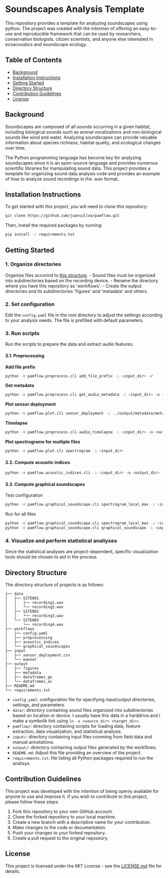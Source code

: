 # Soundscapes Analysis Template

This repository provides a template for analyzing soundscapes using python. The project was created with the intention of offering an easy-to-use and reproducible framework that can be used by researchers, conservation biologists, citizen scientists, and anyone else interested in ecoacoustics and soundscape ecology.

## Table of Contents

- [Background](#background)
- [Installation Instructions](#installation-instructions)
- [Getting Started](#getting-started)
- [Directory Structure](#directory-structure)
- [Contribution Guidelines](#contribution-guidelines)
- [License](#license)

## Background

Soundscapes are composed of all sounds occurring in a given habitat, including biological sounds such as animal vocalizations and non-biological sounds like wind and water. Analyzing soundscapes can provide valuable information about species richness, habitat quality, and ecological changes over time. 

The Python programming language has become key for analyzing soundscapes since it is an open-source language and provides numerous scientific libraries for manipulating sound data. This project provides a template for organizing sound data analysis code and provides an example of how to analyze sound recordings in the .wav format.

## Installation Instructions

To get started with this project, you will need to clone this repository:

```bash
git clone https://github.com/juansulloa/pamflow.git
```

Then, install the required packages by running:

```bash
pip install -r requirements.txt
```

## Getting Started

### 1. Organize directories
Organize files accorind to [this structure](#directory-structure).
    - Sound files must be organized into subdirectories based on the recording device.
    - Rename the directory where you have this repository as 'workflows'.
    - Create the output directories and its subdirectories 'figures' and 'metadata' and others.

### 2. Set configuration
Edit the `config.yaml` file in the root directory to adjust the settings according to your analysis needs.
The file is prefilled with default parameters.

### 3. Run scripts
Run the scripts to prepare the data and extract audio features. 

#### 3.1. Preprocessing
**Add file prefix**
```bash
python -m pamflow.preprocess.cli add_file_prefix -i <input_dir> -r
```
**Get metadata**
```bash
python -m pamflow.preprocess.cli get_audio_metadata -i <input_dir> -o <output_file>
```
**Plot sensor deployment**
```bash
python -m pamflow.plot.cli sensor_deployment -i ../output/metadata/metadata_extra.csv
```
**Timelapse**
```bash
python -m pamflow.preprocess.cli audio_timelapse -i <input_dir> -o <output_dir> -c config.yaml
```
**Plot spectrograms for multiple files**
```bash
python -m pamflow.plot.cli spectrogram -i <input_dir>
```

#### 3.2. Compute acoustic indices
```bash
python -m pamflow.acoustic_indices.cli -i <input_dir> -o <output_dir> -c config.yaml
```
#### 3.3. Compute graphical soundscapes
Test configuration
```bash
python -m pamflow.graphical_soundscape.cli spectrogram_local_max -i <input_file> -c config.yaml
```
Run for all files
```bash
python -m pamflow.graphical_soundscape.cli spectrogram_local_max -i <input_file> -c config.yaml
python -m pamflow.graphical_soundscape.cli graphical_soundscape -i <input_dir> -o <output_dir> -c config.yaml
```

### 4. Visualize and perform statistical analiyses
Since the statistical analyses are project-dependent, specific visualization tools should be chosen to aid in the process.

## Directory Structure

The directory structure of projects is as follows:

```
├── data
│   ├── SITE001
│   │   ├── recording1.wav
│   │   └── recording2.wav
│   ├── SITE002
│   │   └── recording3.wav
│   └── SITE003
│       └── recording4.wav
├── workflows
│   ├── config.yaml
│   ├── preprocessing
│   ├── acoustic_indices
│   └── graphical_soundscapes
├── input
│   ├── sensor_deployment.csv
│   └── mannot
├── output
│   ├── figures
│   ├── metadata
│   ├── dataframes_gs
│   └── dataframes_ai
├── README.md
└── requirements.txt
```

- `config.yaml`: configuration file for specifying input/output directories, settings, and parameters.
- `data/`: directory containing sound files organized into subdirectories based on location or device. I usually have this data in a harddrive and I make a symbolik link using `ln -s <source_dir> <target_dir>`.
- `pamflow/`: directory containing scripts for loading data, feature extraction, data visualization, and statistical analysis.
- `input/`: directory containing input files comming from field data and manual annotations.
- `output/`: directory containing output files generated by the workflows.
- `README.md`: Adjust this file providing an overview of the project.
- `requirements.txt`: file listing all Python packages required to run the analisys.

## Contribution Guidelines

This project was developed with the intention of being openly available for anyone to use and improve it. If you wish to contribute to this project, please follow these steps:

1. Fork this repository to your own GitHub account.
2. Clone the forked repository to your local machine.
3. Create a new branch with a descriptive name for your contribution.
4. Make changes to the code or documentation.
5. Push your changes to your forked repository.
6. Create a pull request to the original repository.

## License

This project is licensed under the MIT License - see the [LICENSE.md](LICENSE.md) file for details.
